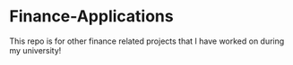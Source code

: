 # Finance-Applications
This repo is for other finance related projects that I have worked on during my university!
